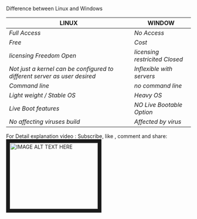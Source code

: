 Difference between Linux and Windows

LINUX | WINDOW |
--- | --- 
*Full Access*  | *No Access*
*Free*  | *Cost*
*licensing Freedom Open*  | *licensing restricited Closed*
*Not just a kernel can be configured to different server as user desired*  | *Inflexible with servers*
*Command line*  | *no command line*
*Light weight / Stable OS*  | *Heavy OS*
*Live Boot features*  | *NO Live Bootable Option*
*No affecting viruses build*  | *Affected by virus*


For Detail explanation video : Subscribe, like , comment and share:
<a href="https://www.youtube.com/watch?v=IGdWzpG5r_Q
" target="_blank"><img src="http://img.youtube.com/vi/https://www.youtube.com/watch?v=IGdWzpG5r_Q/0.jpg" 
alt="IMAGE ALT TEXT HERE" width="240" height="180" border="10" /></a>

